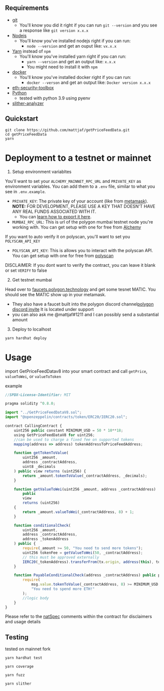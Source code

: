 ## Requirements

- [git](https://git-scm.com/book/en/v2/Getting-Started-Installing-Git)
  - You'll know you did it right if you can run `git --version` and you see a response like `git version x.x.x`
- [Nodejs](https://nodejs.org/en/)
  - You'll know you've installed nodejs right if you can run:
    - `node --version` and get an ouput like: `vx.x.x`
- [Yarn](https://classic.yarnpkg.com/lang/en/docs/install/) instead of `npm`
  - You'll know you've installed yarn right if you can run:
    - `yarn --version` and get an output like: `x.x.x`
    - You might need to install it with `npm`
- [docker](https://www.docker.com/)
  - You'll know you've installed docker right if you can run:
    - `docker --verson` and get an output like: `Docker version x.x.x`
- [eth-security-toolbox](https://github.com/trailofbits/eth-security-toolbox)
- [Python](https://www.python.org/)
  - tested with python 3.9 using pyenv
- [slither-analyzer](https://github.com/crytic/slither)

## Quickstart

```
git clone https://github.com/mattjaf/getPriceFeedData.git
cd getPriceFeedData
yarn
```

# Deployment to a testnet or mainnet

1. Setup environment variabltes

You'll want to set your `ALCHEMY_MAINNET_RPC_URL` and `PRIVATE_KEY` as environment variables. You can add them to a `.env` file, similar to what you see in `.env.example`.

- `PRIVATE_KEY`: The private key of your account (like from [metamask](https://metamask.io/)). **NOTE:** FOR DEVELOPMENT, PLEASE USE A KEY THAT DOESN'T HAVE ANY REAL FUNDS ASSOCIATED WITH IT.
  - You can [learn how to export it here](https://metamask.zendesk.com/hc/en-us/articles/360015289632-How-to-Export-an-Account-Private-Key).
- `MUMBAI_RPC_URL`: This is url of the polygon mumbai testnet node you're working with. You can get setup with one for free from [Alchemy](https://alchemy.com/?a=673c802981)

If you want to auto verify it on polyscan, you'll want to set you `POLYSCAN_API_KEY`
- `POLYSCAN_API_KEY`: This is allows you to interact with the polyscan API. You can get setup with one for free from [polyscan](https://polygonscan.com/login?cmd=last)

DISCLAIMER: If you dont want to verify the contract, you can leave it blank or set `VERIFY` to false

2. Get testnet mumbai

Head over to [faucets.polygon.technology](https://faucet.polygon.technology/) and get some tesnet MATIC. You should see the MATIC show up in your metamask.
  - They also have a faucet built into the polygon discord channel[polygon discord invite](https://discord.gg/RZPruHJe) It is located under support
  - you can also ask me @mattjaf#1211 and I can possibly send a substantial amount

3. Deploy to localhost

```
yarn hardhat deploy
```


# Usage

import GetPriceFeedDatav8 into your smart contract and call `getPrice`, `valueToWei`, or `valueToToken`

example
```js
//SPDX-License-Identifier: MIT

pragma solidity ^0.8.0;

import "../GetPriceFeedDataV8.sol";
import "@openzeppelin/contracts/token/ERC20/IERC20.sol";

contract CallingContract {
    uint256 public constant MINIMUM_USD = 50 * 10**18;
    using GetPriceFeedDataV8 for uint256;
    //can be used to charge a fixed fee on supported tokens
    mapping(address => address) tokenAddressToPriceFeedAddress;

    function getTokenToValue(
        uint256 _amount,
        address _contractAddress,
        uint8 _decimals
    ) public view returns (uint256) {
        return _amount.tokenToValue(_contractAddress, _decimals);
    }

    function getValueToWei(uint256 _amount, address _contractAddress)
        public
        view
        returns (uint256)
    {
        return _amount.valueToWei(_contractAddress, 8) + 1;
    }

    function conditionalCheck(
        uint256 _amount,
        address _contractAddress,
        address _tokenAddress
    ) public {
        require(_amount >= 50, "You need to send more tokens");
        uint256 tokenFee = getValueToWei(50, _contractAddress);
        // this must be approved externally
        IERC20(_tokenAddress).transferFrom(tx.origin, address(this), tokenFee);
    }

    function PayableConditionalCheck(address _contractAddress) public payable {
        require(
            msg.value.tokenToValue(_contractAddress, 8) >= MINIMUM_USD,
            "You need to spend more ETH!"
        );
        //logic body
    }
}
```

Please refer to the [natSpec](./contracts/GetPriceFeedDataV8.sol) comments within the contract for disclaimers and usage details

## Testing

tested on mainnet fork
```
yarn hardhat test
```
```
yarn coverage
```
```
yarn fuzz
```
```
yarn slither
```
